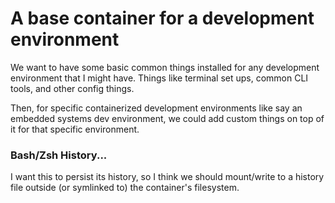 # A base container for a development environment

We want to have some basic common things installed for any development environment that I might have.  Things like terminal set ups, common CLI tools, and other config things.

Then, for specific containerized development environments like say an embedded systems dev environment, we could add custom things on top of it for that specific environment.


### Bash/Zsh History...
I want this to persist its history, so I think we should mount/write to a history file outside (or symlinked to) the container's filesystem.
